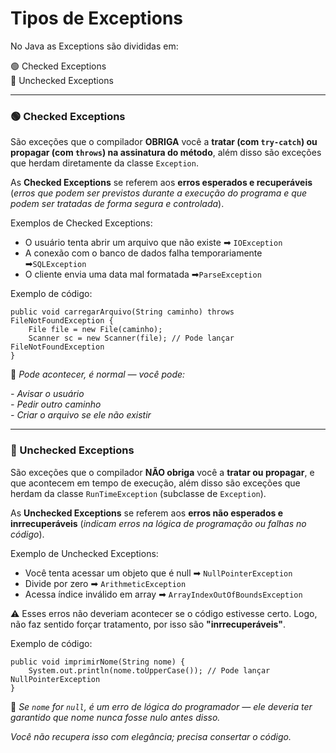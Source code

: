 # Tipos de Exceptions

No Java as Exceptions são divididas em:  

🟢 Checked Exceptions  
🔴 Unchecked Exceptions  

---

### 🟢 Checked Exceptions

São exceções que o compilador **OBRIGA** você a **tratar (com `try-catch`) ou propagar (com `throws`) na assinatura do método**, além disso são exceções que herdam diretamente da classe `Exception`.  

As **Checked Exceptions** se referem aos **erros esperados e recuperáveis** (_erros que podem ser previstos durante a execução do programa e que podem ser tratadas de forma segura e controlada_).

Exemplos de Checked Exceptions:  
- O usuário tenta abrir um arquivo que não existe ➡ `IOException`
- A conexão com o banco de dados falha temporariamente ➡`SQLException`
- O cliente envia uma data mal formatada ➡`ParseException`

Exemplo de código:  

```
public void carregarArquivo(String caminho) throws FileNotFoundException {
    File file = new File(caminho);
    Scanner sc = new Scanner(file); // Pode lançar FileNotFoundException
}
```
🧠  _Pode acontecer, é normal — você pode:_

_- Avisar o usuário_  
_- Pedir outro caminho_  
_- Criar o arquivo se ele não existir_  


---

### 🔴 Unchecked Exceptions

São exceções que o compilador **NÃO obriga** você a **tratar ou propagar**, e que acontecem em tempo de execução, além disso são exceções que herdam da classe `RunTimeException` (subclasse de `Exception`).  

As **Unchecked Exceptions** se referem aos **erros não esperados e inrrecuperáveis** (_indicam erros na lógica de programação ou falhas no código_).

Exemplo de Unchecked Exceptions:
- Você tenta acessar um objeto que é null ➡ `NullPointerException`
- Divide por zero ➡ `ArithmeticException`
- Acessa índice inválido em array ➡ `ArrayIndexOutOfBoundsException`

⚠ Esses erros não deveriam acontecer se o código estivesse certo. Logo, não faz sentido forçar tratamento, por isso são **"inrrecuperáveis"**.

Exemplo de código:
```
public void imprimirNome(String nome) {
    System.out.println(nome.toUpperCase()); // Pode lançar NullPointerException
}
```
🧠 _Se `nome` for `null`, é um erro de lógica do programador — ele deveria ter garantido que nome nunca fosse nulo antes disso._

_Você não recupera isso com elegância; precisa consertar o código._

